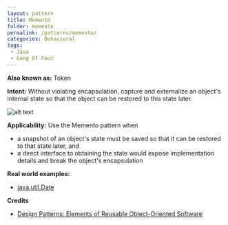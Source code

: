 ```yaml
---
layout: pattern
title: Memento
folder: memento
permalink: /patterns/memento/
categories: Behavioral
tags:
 - Java
 - Gang Of Four
---
```


**Also known as:** Token

**Intent:** Without violating encapsulation, capture and externalize an
object's internal state so that the object can be restored to this state later.

![alt text](./etc/memento.png "Memento")

**Applicability:** Use the Memento pattern when

* a snapshot of an object's state must be saved so that it can be restored to that state later, and
* a direct interface to obtaining the state would expose implementation details and break the object's encapsulation

**Real world examples:**

* [java.util.Date](http://docs.oracle.com/javase/8/docs/api/java/util/Date.html)

**Credits**

* [Design Patterns: Elements of Reusable Object-Oriented Software](http://www.amazon.com/Design-Patterns-Elements-Reusable-Object-Oriented/dp/0201633612)
